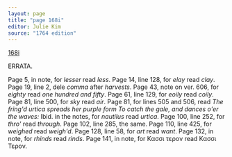 ```yaml
---
layout: page
title: "page 168i"
editor: Julie Kim
source: "1764 edition"
---
```


[168i]()

ERRATA.

Page 5, in note, for *lesser* read *less*.
Page 14, line 128, for *elay* read *clay*.
Page 19, line 2, dele *comma* after *harvests*.
Page 43, note on ver. 606, for *eighty* read *one hundred and fifty*.
Page 61, line 129, for *eoily* read *coily*.
Page 81, line 500, for *sky* read *air*.
Page 81, for lines 505 and 506, read
*The fring'd urtica spreads her purple form*
*To catch the gale, and dances o'er the waves:*
Ibid. in the notes, for *nautilus* read *urtica*.
Page 100, line 252, for *thro'* read *through*.
Page 102, line 285, the same.
Page 110, line 425, for *weighed* read *weigh'd*.
Page 128, line 58, for *art* read *want*.
Page 132, in note, for *rhinds* read *rinds*.
Page 141, in note, for &#922;&#945;&#963;&#963;&#953; &#964;&#949;&#961;&#959;&#957; read &#922;&#945;&#963;&#963;&#953; &#932;&#949;&#961;&#959;&#957;.